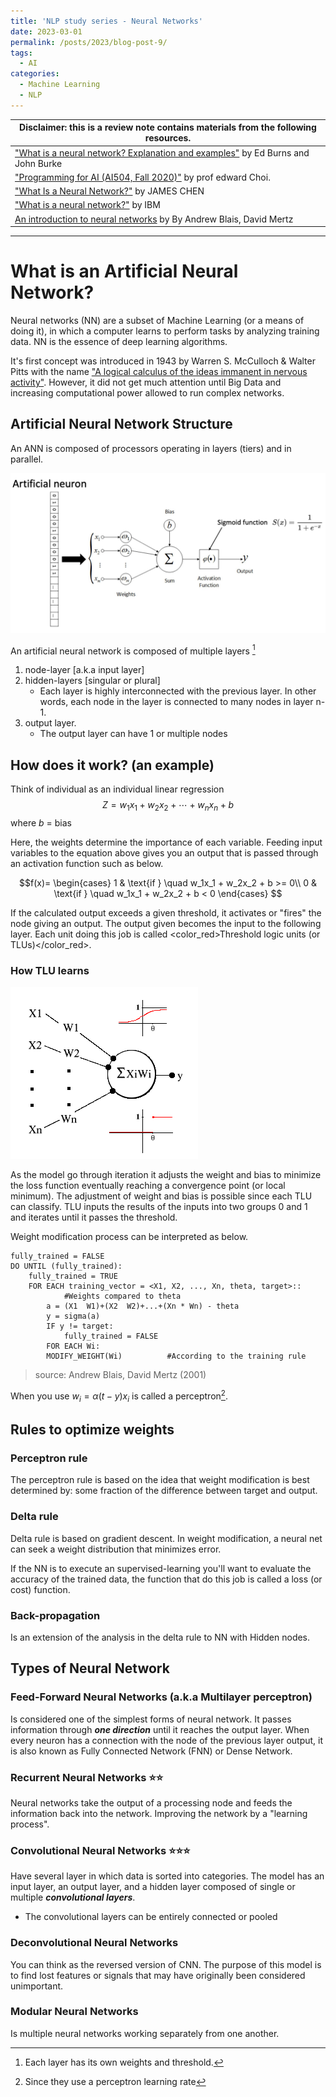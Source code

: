 ```yaml
---
title: 'NLP study series - Neural Networks'
date: 2023-03-01
permalink: /posts/2023/blog-post-9/
tags:
  - AI
categories:
  - Machine Learning
  - NLP
---
```


<style>
  @import url('https://fonts.googleapis.com/css2?family=Playfair+Display:wght@900&display=swap');
  {% include blog_css/nn.css %}
</style>

| Disclaimer: this is a review note contains materials from the following resources.|
| --- | 
|["What is a neural network? Explanation and examples"](https://www.techtarget.com/searchenterpriseai/definition/neural-network) by Ed Burns and John Burke |
| ["Programming for AI (AI504, Fall 2020)"](https://www.youtube.com/watch?v=6Q3AzGDd5oc&list=PLLENHvsRRLjDHllrXj0B8sz5-4xVbisBL&index=5) by prof edward Choi. |
| ["What Is a Neural Network?"](https://www.investopedia.com/terms/n/neuralnetwork.asp) by JAMES CHEN |
| ["What is a neural network?"](https://www.ibm.com/topics/neural-networks) by IBM |
| [An introduction to neural networks](https://developer.ibm.com/articles/l-neural/) by By Andrew Blais, David Mertz|

---

# What is an Artificial Neural Network?

Neural networks (NN) are a subset of Machine Learning (or a means of doing it), in which a computer learns to perform tasks by analyzing training data. NN is the essence of deep learning algorithms.



It's first concept was introduced in 1943 by Warren S. McCulloch & Walter Pitts with the name ["A logical calculus of the ideas immanent in nervous activity"](https://link.springer.com/article/10.1007/BF02478259). However, it did not get much attention until Big Data and increasing computational power allowed to run complex networks. 

## Artificial Neural Network Structure
An ANN is composed of processors operating in layers (tiers) and in parallel. 

<img src = "https://github.com/elias-lee/lelias.github.io/blob/master/_posts/resources/ml_study/ai504_neural_network.png?raw=true" style="max-width: 100%;">
</p>

An artificial neural network is composed of multiple layers [^1]
1. node-layer [a.k.a input layer] 
2. hidden-layers [singular or plural]
    *  Each layer is highly interconnected with the previous layer. In other words, each node in the layer is connected to many nodes in layer n-1.
3. output layer. 
    * The output layer can have 1 or multiple nodes  

<p align = "left">


[^1]: Each layer has its own weights and threshold.

## How does it work? (an example)
Think of individual as an individual linear regression 
$$Z = w_1x_1 + w_2x_2 + \cdots + w_nx_n + b$$
where $b$ =  bias

Here, the weights determine the importance of each variable. Feeding input variables to the equation above gives you an output that is passed through an activation function such as below.

$$f(x)= 
\begin{cases} 
1 & \text{if } \quad w_1x_1 + w_2x_2 + b >= 0\\ 
0 & \text{if } \quad w_1x_1 + w_2x_2 + b < 0
\end{cases} $$

If the calculated output exceeds a given threshold, it activates or "fires" the node giving an output. The output given becomes the input to the following layer. Each unit doing this job is called <color_red>Threshold logic units (or TLUs)</color_red>.


### How TLU learns

<img src = "https://github.com/elias-lee/lelias.github.io/blob/master/_posts/resources/ml_study/TLU_with_sigma.gif?raw=true" style="max-width: 100%;">
</p>

As the model go through iteration it adjusts the weight and bias to minimize the loss function eventually reaching a convergence point (or local minimum). The adjustment of weight and bias is possible since each TLU can classify. TLU inputs the results of the inputs into two groups 0 and 1 and iterates until it passes the threshold. 

Weight modification process can be interpreted as below.

```
fully_trained = FALSE
DO UNTIL (fully_trained):
    fully_trained = TRUE
    FOR EACH training_vector = <X1, X2, ..., Xn, theta, target>::
            #Weights compared to theta
        a = (X1  W1)+(X2  W2)+...+(Xn * Wn) - theta
        y = sigma(a)
        IF y != target:
            fully_trained = FALSE
        FOR EACH Wi:
        MODIFY_WEIGHT(Wi)          #According to the training rule 
```
> source: Andrew Blais, David Mertz (2001)

When you use $w_i =  \alpha (t - y) x_i$ is called a perceptron[^2]. 

[^2]: Since they use a perceptron learning rate

## Rules to optimize weights

### Perceptron rule 
The perceptron rule is based on the idea that weight modification is best determined by: some fraction of the difference between target and output. 


### Delta rule
Delta rule is based on gradient descent. In weight modification, a neural net can seek a weight distribution that minimizes error.


If the NN is to execute an supervised-learning you'll want to evaluate the accuracy of the trained data, the function that do this job is called a loss (or cost) function. 

### Back-propagation
Is an extension of the analysis in the delta rule to NN with Hidden nodes.


## Types of Neural Network
### Feed-Forward Neural Networks (a.k.a Multilayer perceptron)
Is considered one of the simplest forms of neural network. It passes information through ***one direction*** until it reaches the output layer. When every neuron has a connection with the node of the previous layer output, it is also known as Fully Connected Network (FNN) or Dense Network.

### Recurrent Neural Networks ⭐️⭐️
Neural networks take the output of a processing node and feeds the information back into the network. Improving the network by a "learning process".

### Convolutional Neural Networks ⭐️⭐️⭐️
Have several layer in which data is sorted into categories. The model has an input layer, an output layer, and a hidden layer composed of single or multiple ***convolutional layers***. 
* The convolutional layers can be entirely connected or pooled

### Deconvolutional Neural Networks
You can think as the reversed version of CNN. The purpose of this model is to find lost features or signals that may have originally been considered unimportant.

### Modular Neural Networks
Is multiple neural networks working separately from one another. 

